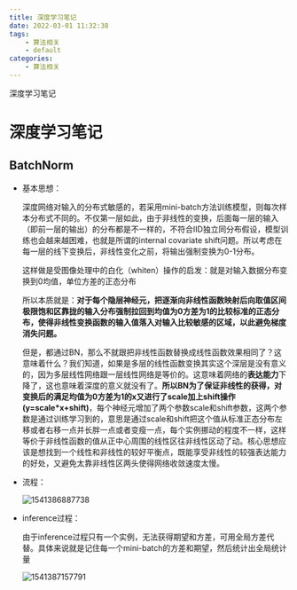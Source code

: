 ```yaml
---
title: 深度学习笔记
date: 2022-03-01 11:32:38
tags:
    - 算法相关
    - default
categories: 
    - 算法相关
---
```


深度学习笔记

<!-- more -->


# 深度学习笔记

## BatchNorm

- 基本思想：

  深度网络对输入的分布式敏感的，若采用mini-batch方法训练模型，则每次样本分布式不同的。不仅第一层如此，由于非线性的变换，后面每一层的输入（即前一层的输出）的分布都是不一样的，不符合IID独立同分布假设，模型训练也会越来越困难，也就是所谓的internal covariate shift问题。所以考虑在每一层的线下变换后，非线性变化之前，将输出强制变换为0-1分布。

  这样做是受图像处理中的白化（whiten）操作的启发：就是对输入数据分布变换到0均值，单位方差的正态分布

  所以本质就是：**对于每个隐层神经元，把逐渐向非线性函数映射后向取值区间极限饱和区靠拢的输入分布强制拉回到均值为0方差为1的比较标准的正态分布，使得非线性变换函数的输入值落入对输入比较敏感的区域，以此避免梯度消失问题。** 

  但是，都通过BN，那么不就跟把非线性函数替换成线性函数效果相同了？这意味着什么？我们知道，如果是多层的线性函数变换其实这个深层是没有意义的，因为多层线性网络跟一层线性网络是等价的。这意味着网络的**表达能力**下降了，这也意味着深度的意义就没有了。**所以BN为了保证非线性的获得，对变换后的满足均值为0方差为1的x又进行了scale加上shift操作(y=scale\*x+shift)**，每个神经元增加了两个参数scale和shift参数，这两个参数是通过训练学习到的，意思是通过scale和shift把这个值从标准正态分布左移或者右移一点并长胖一点或者变瘦一点，每个实例挪动的程度不一样，这样等价于非线性函数的值从正中心周围的线性区往非线性区动了动。核心思想应该是想找到一个线性和非线性的较好平衡点，既能享受非线性的较强表达能力的好处，又避免太靠非线性区两头使得网络收敛速度太慢。 

- 流程：

  ![1541386887738](深度学习笔记.assets\1541386887738.png)

- inference过程：

  由于inference过程只有一个实例，无法获得期望和方差，可用全局方差代替。具体来说就是记住每一个mini-batch的方差和期望，然后统计出全局统计量

  ![1541387157791](深度学习笔记.assets/image%5C1541387157791.png)
